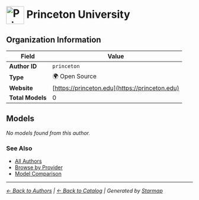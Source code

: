 # <img src="https://raw.githubusercontent.com/agentstation/starmap/master/internal/embedded/logos/princeton.svg" alt="Princeton University logo" width="48" height="48" style="vertical-align: middle;"> Princeton University
  
  
  
## Organization Information
  
| Field | Value |
|---------|---------|
| **Author ID** | `princeton` |
| **Type** | 🌍 Open Source |
| **Website** | [https://princeton.edu](https://princeton.edu) |
| **Total Models** | 0 |

  
## Models
  
*No models found from this author.*
  
### See Also
  
- [All Authors](../)
- [Browse by Provider](../../providers/)
- [Model Comparison](../../models/)
  
---
*_[← Back to Authors](../) | [← Back to Catalog](../../) | Generated by [Starmap](https://github.com/agentstation/starmap)_*